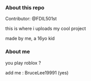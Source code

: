 ### About this repo

Contributor: @FDIL501st

this is where i uploads my cool project 

made by me, a 16yo kid


### About me


you play roblox ?

add me : BruceLee19991 (yes)

